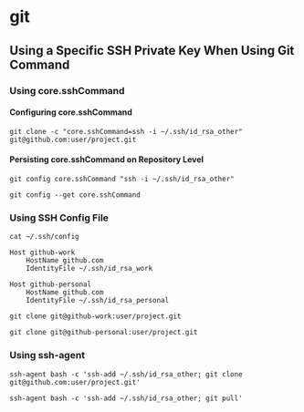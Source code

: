 # git

## Using a Specific SSH Private Key When Using Git Command

### Using core.sshCommand

#### Configuring core.sshCommand

```shell
git clone -c "core.sshCommand=ssh -i ~/.ssh/id_rsa_other" git@github.com:user/project.git
```

#### Persisting core.sshCommand on Repository Level

```shell
git config core.sshCommand "ssh -i ~/.ssh/id_rsa_other"
```

```shell
git config --get core.sshCommand
```

### Using SSH Config File

```shell
cat ~/.ssh/config
```

```text
Host github-work
    HostName github.com
    IdentityFile ~/.ssh/id_rsa_work

Host github-personal
    HostName github.com
    IdentityFile ~/.ssh/id_rsa_personal
```

```shell
git clone git@github-work:user/project.git
```

```shell
git clone git@github-personal:user/project.git
```

### Using ssh-agent

```shell
ssh-agent bash -c 'ssh-add ~/.ssh/id_rsa_other; git clone git@github.com:user/project.git'
```

```shell
ssh-agent bash -c 'ssh-add ~/.ssh/id_rsa_other; git pull'
```
